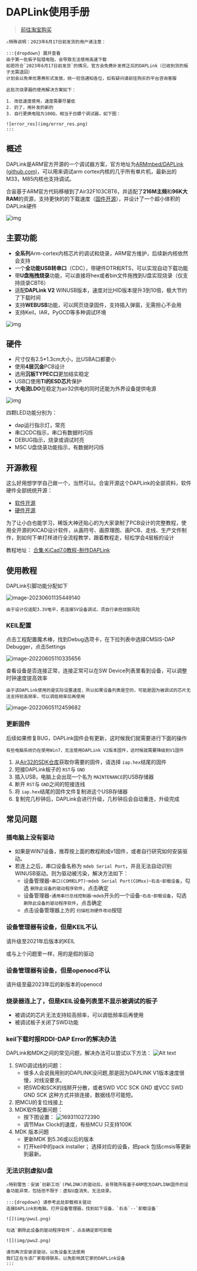 # DAPLink使用手册

> [前往淘宝购买](https://item.taobao.com/item.htm?id=722898279573)

```{warning}
⚠特殊说明：2023年6月17日前发货的用户请注意：

:::{dropdown} 展开查看
由于第一批板子贴错电阻，会导致无法使用高速下载
如若符合`2023年6月17日前发货`的情况，官方会免费补发修正后的DAPLink（已收到货的板子无需退回）
计划会以免单优惠券形式发放，统一短信通知各位，如有疑问请前往购买的平台咨询客服

此批次烧录器的使用解决方案如下：

1. 改低速度使用，速度需要尽量低
2. 扔了，用补发的新的
3. 自行更换电阻为100Ω，相当于白嫖个调试器，如下图：

![error_res](img/error_res.png)
:::
```

## **概述**

DAPLink是ARM官方开源的一个调试器方案，官方地址为[ARMmbed/DAPLink (github.com)](https://github.com/ARMmbed/DAPLink)，可以用来调试arm cortex内核的几乎所有单片机，最新出的M33，M85内核也支持调试。

合宙基于ARM官方代码移植到了Air32F103CBT6，并适配了**216M主频**和**96K大RAM**的资源，支持更快的的下载速度（[固件开源](https://gitee.com/openLuat/daplink)），并设计了一个超小体积的DAPLink硬件

![img](img/1685598778508-1.jpg)

## 主要功能

- **全系列**Arm-cortex内核芯片的调试和烧录，ARM官方维护，后续新内核依然会支持
- 一个**全功能USB转串口**（CDC），带硬件DTR和RTS，可以实现自动下载功能
- 带**U盘拖拽烧录**功能，可以直接将hex或者bin文件拖拽到U盘实现烧录（仅支持烧录CBT6）
- 适配**DAPLink V2** WINUSB版本，速度对比HID版本提升3到10倍，极大节约了下载时间
- 支持**WEBUSB**功能，可以网页烧录固件，支持插入弹窗，无需担心不会用
- 支持Keil，IAR，PyOCD等多种调试环境

![img](img/1685598783342-4.png)

## 硬件

- 尺寸仅有2.5*1.3cm大小，比USBA口都要小
- 使用**4层沉金**PCB设计
- 选用**沉板TYPEC口**更加结实稳定
- USB口使用**TI的ESD芯片**保护
- **大电流LDO**在稳定为air32供电的同时还能为外界设备提供电源

![img](img/1685598788015-7.jpg)

四颗LED功能分别为：

- dap运行指示灯，常亮
- 串口CDC指示，串口有数据时闪烁
- DEBUG指示，烧录或调试时亮
- MSC U盘烧录功能指示，有数据时闪烁

## 开源教程

这么好用想学学自己做一个，当然可以。合宙开源这个DAPLink的全部资料，软件硬件全部统统开源：

- [软件开源](https://gitee.com/openLuat/daplink)
- [硬件开源](https://gitee.com/openLuat/luatos-broads/tree/master/broads/DAPLink-V2)

为了让小白也能学习，稀饭大神还贴心的为大家录制了PCB设计的完整教程，使用全开源的KICAD设计软件，从画符号、画原理图、画PCB、走线、生产文件制作，到如何下单打样进行全流程教学，跟着教程走，轻松学会4层板的设计

教程地址： [合集·KiCad7.0教程-制作DAPLink](https://space.bilibili.com/393224264/channel/collectiondetail?sid=1241842)

## 使用教程

DAPLink引脚功能分配如下

![image-20230601135449140](img/image-20230601135449140.png)

```{note}
由于设计仅适配3.3V电平，若连接5V设备调试，须自行承担烧毁风险
```

### KEIL配置

点击工程配置魔术棒，找到Debug选项卡，在下拉列表中选择CMSIS-DAP Debugger，点击Settings

![image-20220605110335656](img/image-20220605110335656.png)

查看设备是否连接正常，连接正常可以在SW Device列表里看到设备，可以调整时钟速度提高效率

```{note}
由于该DAPLink使用的是实际设置速度，所以如果设备列表是空的，可能是因为被调试的芯片无法支持较高频率，可以调低频率后再使用
```

![image-20220605112459682](img/image-20220605112459682.png)

### 更新固件

后续如果修复BUG，DAPLink固件会有更新，这时候我们就需要进行下面的操作

```{note}
有些电脑系统仍在使用Win7，无法使用DAPLink V2版本固件，这时候就需要降级到V1固件
```

1. 从[Air32的SDK仓库](https://gitee.com/openLuat/luatos-soc-air32f103/tree/master/AIR_Jlink_Keil)获取你需要的固件，请选择 `iap.hex`结尾的固件
2. 短接DAPLink板子的 `RST`与 `GND`
3. 插入USB，电脑上会出现一个名为 `MAINTENANCE`的USB存储器
4. 断开 `RST`与 `GND`之间的短接连线
5. 将 `iap.hex`结尾的固件文件复制进这个USB存储器
6. 复制完几秒钟后，DAPLink会进行升级，几秒钟后会自动重连，升级完成

## 常见问题

### 插电脑上没有驱动

- 如果是WIN7设备，推荐按上面的教程刷成v1固件，或者自行研究如何安装驱动。
- 若连上之后，串口设备名称为 `mdeb Serial Port`，并且无法自动识别WINUSB驱动。则为驱动被污染，解决方法如下：
  - 设备管理器-`串口(COM和LPT)`-`mdeb Serial Port(COMxx)`-`右击`-`卸载设备`，勾选 `删除此设备的驱动程序软件`，点击确定
  - 设备管理器-`通用串行总线控制器`-`mdeb`开头的一个设备-`右击`-`卸载设备`，勾选 `删除此设备的驱动程序软件`，点击确定
  - 点击设备管理器上方的 `扫描检测硬件改动`按钮

### 设备管理器有设备，但是KEIL不认

请升级至2021年后版本的KEIL

或与上个问题里一样，用的是假的驱动

### 设备管理器有设备，但是openocd不认

请升级至最2023年后的新版本的openocd

### 烧录器连上了，但是KEIL设备列表里不显示被调试的板子

- 被调试的芯片无法支持较高频率，可以调低频率后再使用
- 被调试板子关闭了SWD功能


### keil下载时报RDDI-DAP Error的解决办法
DAPLink和MDK之间的常见问题，解决办法可以尝试以下方法：
![Alt text](6f5cebec3b90c4af60bbfd8f2d5fe6ca.png)

1. SWD调试线的问题：
   - 很多人会说我用别的DAPLINK没问题,那是因为DAPLINK V1版本速度很慢，对线没要求。
   - 把SWD和SCK的线掰开分散，或者SWD VCC SCK GND 或VCC SWD GND SCK 这种方式并排连接，数据线尽可能短。
2. 把MCU的复位线接上
3. MDK软件配置问题：
   - 按下图设置：
    ![1693110272390](image/daplink/1693110272390.png)
   - 调节Max Clock的速度，有些MCU 只支持100K
1. MDK 版本问题
   - 更新MDK 到5.36或以后的版本
   - 打开keil中的pack installer； 选择对应的设备，把pack 包括cmsis等更新到最新。


### 无法识别虚拟U盘

```{warning}
⚠特别警告：安装`创新工坊`(PWLINK)的驱动后，会导致所有基于ARM官方DAPLINK固件的设备功能异常，包括但不限于：虚拟U盘消失、无法烧录。

:::{dropdown} 请参考此处卸载相关驱动
连接DAPLink到电脑，打开设备管理器，找到如下设备，`右击`--`卸载设备`

![](img/pwu1.png)

勾选`删除此设备的驱动程序软件`，点击确定即可卸载

![](img/pwu2.png)

请勿再次安装该驱动，以免设备无法使用
我们正在与该厂家取得联系，以免影响其它家的DAPLink设备
:::
```
